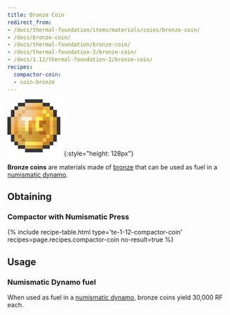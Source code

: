 ```yaml
---
title: Bronze Coin
redirect_from:
- /docs/thermal-foundation/items/materials/coins/bronze-coin/
- /docs/bronze-coin/
- /docs/thermal-foundation/bronze-coin/
- /docs/thermal-foundation-2/bronze-coin/
- /docs/1.12/thermal-foundation-2/bronze-coin/
recipes:
  compactor-coin:
  - coin-bronze
---
```


![Bronze coin](/assets/images/thermal-foundation-2/coin-bronze.png){:style="height: 128px"}


**Bronze coins** are materials made of [bronze](/docs/1.12/thermal-foundation/bronze-ingot/) that can be
used as fuel in a [numismatic dynamo](/docs/1.12/thermal-expansion/numismatic-dynamo/).


Obtaining
---------

### Compactor with Numismatic Press
{% include recipe-table.html type='te-1-12-compactor-coin' recipes=page.recipes.compactor-coin no-result=true %}


Usage
-----

### Numismatic Dynamo fuel
When used as fuel in a [numismatic dynamo](/docs/1.12/thermal-expansion/numismatic-dynamo/), bronze
coins yield 30,000 RF each.
